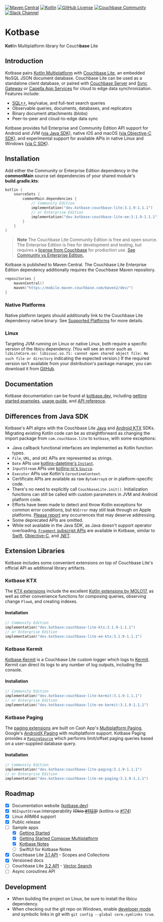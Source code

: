[![Maven Central](https://img.shields.io/maven-central/v/dev.kotbase/couchbase-lite)](
https://central.sonatype.com/namespace/dev.kotbase)
[![Kotlin](https://img.shields.io/badge/kotlin-2.1.21-blue.svg?logo=kotlin)](http://kotlinlang.org)
[![GitHub License](https://img.shields.io/github/license/jeffdgr8/kotbase)](LICENSE)
[![Couchbase Community](https://img.shields.io/badge/couchbase-community-ea2328?logo=couchbase&logoColor=ea2328)](
https://www.couchbase.com/developers/community/)
[![Slack Channel](https://img.shields.io/badge/chat-%23couchbase-4a154b.svg?logo=slack)](
https://kotlinlang.slack.com/messages/couchbase/)

# Kotbase

**Kot**lin Multiplatform library for Couch**base** Lite

## Introduction

Kotbase pairs [Kotlin Multiplatform](https://www.jetbrains.com/kotlin-multiplatform/) with [Couchbase Lite](
https://www.couchbase.com/products/lite/), an embedded NoSQL JSON document database. Couchbase Lite can be used as a
standalone client database, or paired with [Couchbase Server](https://www.couchbase.com/products/server/) and [Sync
Gateway](https://www.couchbase.com/products/sync-gateway/) or [Capella App Services](
https://www.couchbase.com/products/capella/app-services/) for cloud to edge data synchronization. Features include:

* [SQL++](https://www.couchbase.com/products/n1ql/), key/value, and full-text search queries
* Observable queries, documents, databases, and replicators
* Binary document attachments (blobs)
* Peer-to-peer and cloud-to-edge data sync

Kotbase provides full Enterprise and Community Edition API support for Android and JVM ([via Java SDK](
https://github.com/couchbase/couchbase-lite-java-ce-root)), native iOS and macOS ([via Objective-C SDK](
https://github.com/couchbase/couchbase-lite-ios)), and experimental support for available APIs in native Linux and
Windows ([via C SDK](https://github.com/couchbase/couchbase-lite-C)).

## Installation

Add either the Community or Enterprise Edition dependency in the **commonMain** source set dependencies of your
shared module's **build.gradle.kts**:

```kotlin
kotlin {
    sourceSets {
        commonMain.dependencies {
            // Community Edition
            implementation("dev.kotbase:couchbase-lite:3.1.9-1.1.1")
            // or Enterprise Edition
            implementation("dev.kotbase:couchbase-lite-ee:3.1.9-1.1.1")
        }
    }
}
```

> **Note**
> The Couchbase Lite Community Edition is free and open source. The Enterprise Edition is free for development and
> testing, but requires a [license from Couchbase](https://www.couchbase.com/pricing/#couchbase-mobile) for production
> use. [See Community vs Enterprise Edition.](https://www.couchbase.com/products/editions/mobile/)

Kotbase is published to Maven Central. The Couchbase Lite Enterprise Edition dependency additionally requires the
Couchbase Maven repository.

```kotlin
repositories {
    mavenCentral()
    maven("https://mobile.maven.couchbase.com/maven2/dev/")
}
```

### Native Platforms

Native platform targets should additionally link to the Couchbase Lite dependency native binary. See [Supported
Platforms](https://kotbase.dev/current/platforms/) for more details.

### Linux

Targeting JVM running on Linux or native Linux, both require a specific version of the libicu dependency. (You will see
an error such as `libLiteCore.so: libicuuc.so.71: cannot open shared object file: No such file or directory` indicating
the expected version.) If the required version isn't available from your distribution's package manager, you can
download it from [GitHub](https://github.com/unicode-org/icu/releases).

## Documentation

Kotbase documentation can be found at [kotbase.dev](https://kotbase.dev/), including [getting started examples](
https://kotbase.dev/current/getting-started/), [usage guide](https://kotbase.dev/current/databases/), and [API reference](
https://kotbase.dev/api/).

## Differences from Java SDK

Kotbase's API aligns with the Couchbase Lite [Java](
https://docs.couchbase.com/couchbase-lite/current/java/quickstart.html) and [Android KTX](
https://docs.couchbase.com/couchbase-lite/current/android/quickstart.html) SDKs. Migrating existing Kotlin code can be
as straightforward as changing the import package from `com.couchbase.lite` to `kotbase`, with some exceptions:

* Java callback functional interfaces are implemented as Kotlin function types.
* `File`, `URL`, and `URI` APIs are represented as strings.
* `Date` APIs use [kotlinx-datetime's `Instant`](
https://kotlinlang.org/api/kotlinx-datetime/kotlinx-datetime/kotlinx.datetime/-instant/).
* `InputStream` APIs use [kotlinx-io's `Source`](
  https://kotlinlang.org/api/kotlinx-io/kotlinx-io-core/kotlinx.io/-source/).
* `Executor` APIs use Kotlin's `CoroutineContext`.
* Certificate APIs are available as raw `ByteArray`s or in platform-specific code.
* There's no need to explicitly call `CouchbaseLite.init()`. Initialization functions can still be called with custom
  parameters in JVM and Android platform code.
* Efforts have been made to detect and throw Kotlin exceptions for common error conditions, but `NSError` may still leak
  through on Apple platforms. [Please report](https://github.com/jeffdgr8/kotbase/issues/new) any occurrences that may
  deserve addressing.
* Some deprecated APIs are omitted.
* While not available in the Java SDK, as Java doesn't support operator overloading, [`Fragment` subscript APIs](
  https://kotbase.dev/current/kotlin-extensions/#fragment-subscripts) are available in Kotbase, similar to [Swift](
  https://docs.couchbase.com/mobile/3.1.9/couchbase-lite-swift/Classes/Fragment.html), [Objective-C](
  https://docs.couchbase.com/mobile/3.1.9/couchbase-lite-objc/Protocols/CBLFragment.html), and [.NET](
  https://docs.couchbase.com/mobile/3.1.9/couchbase-lite-net/api/Couchbase.Lite.IFragment.html).

## Extension Libraries

Kotbase includes some convenient extensions on top of Couchbase Lite's official API as additional library artifacts.

### Kotbase KTX

The [KTX extensions](couchbase-lite-ktx/README.md) include the excellent [Kotlin extensions by MOLO17](https://github.com/MOLO17/couchbase-lite-kotlin),
as well as other convenience functions for composing queries, observing change `Flow`s, and creating indexes.

#### Installation

```kotlin
// Community Edition
implementation("dev.kotbase:couchbase-lite-ktx:3.1.9-1.1.1")
// or Enterprise Edition
implementation("dev.kotbase:couchbase-lite-ee-ktx:3.1.9-1.1.1")
```

### Kotbase Kermit

[Kotbase Kermit](couchbase-lite-kermit/README.md) is a Couchbase Lite custom logger which logs to [Kermit](
https://kermit.touchlab.co/). Kermit can direct its logs to any number of log outputs, including the console.

#### Installation

```kotlin
// Community Edition
implementation("dev.kotbase:couchbase-lite-kermit:3.1.9-1.1.1")
// or Enterprise Edition
implementation("dev.kotbase:couchbase-lite-ee-kermit:3.1.9-1.1.1")
```

### Kotbase Paging

The [paging extensions](couchbase-lite-paging/README.md) are built on Cash App's [Multiplatform Paging](
https://github.com/cashapp/multiplatform-paging), Google's [AndroidX Paging](
https://developer.android.com/topic/libraries/architecture/paging/v3-overview) with multiplatform support. Kotbase
Paging provides a [`PagingSource`](https://developer.android.com/reference/kotlin/androidx/paging/PagingSource) which
performs limit/offset paging queries based on a user-supplied database query.

#### Installation

```kotlin
// Community Edition
implementation("dev.kotbase:couchbase-lite-paging:3.1.9-1.1.1")
// or Enterprise Edition
implementation("dev.kotbase:couchbase-lite-ee-paging:3.1.9-1.1.1")
```

## Roadmap

* [x] Documentation website ([kotbase.dev](https://kotbase.dev/))
* [x] `NSInputStream` interoperability ~~(Okio [#1123](https://github.com/square/okio/pull/1123))~~ (kotlinx-io [#174](
  https://github.com/Kotlin/kotlinx-io/pull/174))
* [x] Linux ARM64 support
* [x] Public release
* [ ] Sample apps
    * [x] [Getting Started](examples/getting-started)
    * [x] [Getting Started Compose Multiplatform](examples/getting-started-compose)
    * [x] [Kotbase Notes](examples/kotbase-notes)
    * [ ] SwiftUI for Kotbase Notes
* [x] Couchbase Lite [3.1 API](https://docs.couchbase.com/couchbase-lite/3.1/cbl-whatsnew.html) - Scopes and Collections
* [x] Versioned docs
* [ ] Couchbase Lite [3.2 API](https://docs.couchbase.com/couchbase-lite/3.2/cbl-whatsnew.html) - [Vector Search](
  https://www.couchbase.com/products/vector-search/)
* [ ] Async coroutines API

## Development

* When building the project on Linux, be sure to install the libicu dependency.
* When checking out the git repo on Windows, enable [developer mode](
  https://learn.microsoft.com/en-us/windows/apps/get-started/enable-your-device-for-development) and symbolic links in
  git with `git config --global core.symlinks true`.

